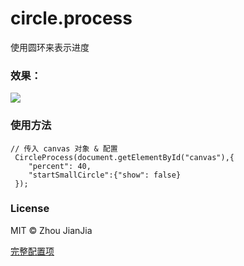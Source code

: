 # circle.process
使用圆环来表示进度

### 效果：

![](https://raw.githubusercontent.com/xiansin/circle.process/master/res/GIF.gif)

### 使用方法

	// 传入 canvas 对象 & 配置
	 CircleProcess(document.getElementById("canvas"),{
	    "percent": 40,
        "startSmallCircle":{"show": false}
     });
	
### License
MIT © Zhou JianJia

[完整配置项](https://github.com/xiansin/circle.process/blob/master/res/config.json "完整配置项")
